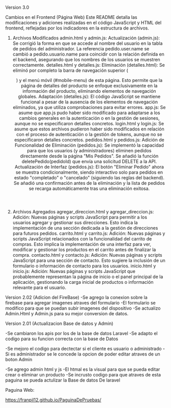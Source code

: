 Version 3.0

Cambios en el Frontend (Página Web)
Este README detalla las modificaciones y adiciones realizadas en el código JavaScript y HTML del frontend, reflejadas por los indicadores en la estructura de archivos.

1. Archivos Modificados 
admin.html y admin.js:
Actualización (admin.js): Se corrigió la forma en que se accede al nombre del usuario en la tabla de pedidos del administrador. La referencia pedido.user.name se cambió a pedido.usuario.name para coincidir con la relación definida en el backend, asegurando que los nombres de los usuarios se muestren correctamente.
detalles.html y detalles.js:
Eliminación (detalles.html): Se eliminó por completo la barra de navegación superior (<header>) y el menú móvil (#mobile-menu) de esta página. Esto permite que la página de detalles del producto se enfoque exclusivamente en la información del producto, eliminando elementos de navegación globales.
Adaptación (detalles.js): El código JavaScript se mantiene funcional a pesar de la ausencia de los elementos de navegación eliminados, ya que utiliza comprobaciones para evitar errores.
app.js:
Se asume que app.js pudo haber sido modificado para adaptarse a los cambios generales en la autenticación o en la gestión de sesiones, aunque no se especificaron detalles concretos.
login.html y login.js:
Se asume que estos archivos pudieron haber sido modificados en relación con el proceso de autenticación o la gestión de tokens, aunque no se especificaron detalles concretos.
pedidos.html y pedidos.js:
Adición de Funcionalidad de Eliminación (pedidos.js): Se implementó la capacidad para que los usuarios (y administradores) eliminen pedidos directamente desde la página "Mis Pedidos". Se añadió la función deletePedido(pedidoId) que envía una solicitud DELETE a la API.
Actualización de Interfaz (pedidos.js): El botón "Eliminar Pedido" ahora se muestra condicionalmente, siendo interactivo solo para pedidos en estado "completado" o "cancelado" (siguiendo las reglas del backend). Se añadió una confirmación antes de la eliminación y la lista de pedidos se recarga automáticamente tras una eliminación exitosa.

2. Archivos Agregados 
agregar_direccion.html y agregar_direccion.js:
Adición: Nuevas páginas y scripts JavaScript para permitir a los usuarios agregar y gestionar sus direcciones. Esto indica la implementación de una sección dedicada a la gestión de direcciones para futuros pedidos.
carrito.html y carrito.js:
Adición: Nuevas páginas y scripts JavaScript relacionados con la funcionalidad del carrito de compras. Esto implica la implementación de una interfaz para ver, modificar y gestionar los productos en el carrito antes de finalizar la compra.
contacto.html y contacto.js:
Adición: Nuevas páginas y scripts JavaScript para una sección de contacto. Esto sugiere la inclusión de un formulario o información de contacto para los usuarios.
inicio.html y inicio.js:
Adición: Nuevas páginas y scripts JavaScript que probablemente representan la página de inicio o el panel principal de la aplicación, gestionando la carga inicial de productos o información relevante para el usuario.


Version 2.02 (Adicion del FireBase)
-Se agrego la conexion sobre la firebase para agregar imagenes atraves del formulario
-El formulario se modifico para que se puedan subir imagenes del dispositivo
-Se actualizo Admin.Html y Admin.js para su mejor conversion de datos.


Version 2.01 (Actualizacion Base de datos y Admin)

-Se cambiaron los apis por los de la base de datos Laravel
-Se adapto el codigo para su funcion correcta con la base de Datos

-Se mejoro el codigo para dectectar si el cliente es usuario o administrado
    -Si es administrador se le concede la opcion de poder editar atraves de un boton Admin

-Se agrego admin html y js
    -El htmal es la visual para que se pueda editar crear o eliminar un producto
    -Se incrusto codigo para que atraves de esta paguina se pueda actulizar la Base de datos De laravel



Paguina Web:

https://franpil12.github.io/PaguinaDePruebas/
